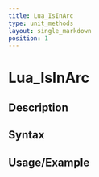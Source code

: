 ```yaml
---
title: Lua_IsInArc
type: unit_methods
layout: single_markdown
position: 1
---
```


# Lua_IsInArc

## Description

## Syntax

## Usage/Example


